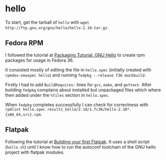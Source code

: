 # hello

To start, get the tarball of `hello` with `wget http://ftp.gnu.org/gnu/hello/hello-2.10.tar.gz`.

## Fedora RPM

I followed the tutorial at [Packaging Tutorial: GNU Hello](https://docs.fedoraproject.org/en-US/package-maintainers/Packaging_Tutorial_GNU_Hello/) to create rpm packages for usage in Fedora 36.

It consisted mostly of editing the file in `hello.spec` (initially created with `rpmdev-newspec hello`) and running `fedpkg --release f36 mockbuild`.

Firstly I had to add `BuildRequires:` lines for `gcc`, `make`, and `gettext`. After building `fedpkg` complains about installed but unpackaged files which where then added under the `%files` section in `hello.spec`.

When `fedpkg` completes successfully  I can check for correctness with `rpmlint hello.spec results_hello/2.10/1.fc36/hello-2.10*.{x86_64,src}.rpm`.

## Flatpak

Following the tutorial at [Building your first Flatpak](https://docs.flatpak.org/en/latest/first-build.html).
It uses a shell script (`hello.sh`) until I know how to run the autoconf toolchain of the GNU hello project with flatpak modules.
